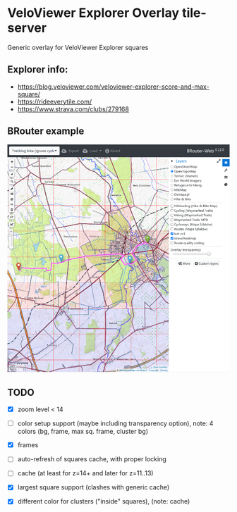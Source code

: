 # VeloViewer Explorer Overlay tile-server
Generic overlay for VeloViewer Explorer squares

## Explorer info:
- https://blog.veloviewer.com/veloviewer-explorer-score-and-max-square/
- https://rideeverytile.com/
- https://www.strava.com/clubs/279168

## BRouter example
![brouter with overlay](brouter-example.png "brouter with overlay!")

## TODO
- [x] zoom level < 14
- [ ] color setup support (maybe including transparency option), note: 4 colors (bg, frame, max sq. frame, cluster bg)
- [x] frames
- [ ] auto-refresh of squares cache, with proper locking
- [ ] cache (at least for z=14+ and later for z=11..13)
- [x] largest square support (clashes with generic cache)
- [x] different color for clusters ("inside" squares), (note: cache)

